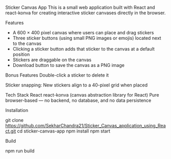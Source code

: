 Sticker Canvas App
This is a small web application built with React and react-konva for creating interactive sticker canvases directly in the browser.

Features
* A 600 × 400 pixel canvas where users can place and drag stickers
* Three sticker buttons (using small PNG images or emojis) located next to the canvas
* Clicking a sticker button adds that sticker to the canvas at a default position
* Stickers are draggable on the canvas
* Download button to save the canvas as a PNG image

Bonus Features
Double-click a sticker to delete it

Sticker snapping: New stickers align to a 40-pixel grid when placed

Tech Stack
React
react-konva (canvas abstraction library for React)
Pure browser-based — no backend, no database, and no data persistence

Installation

git clone https://github.com/SekharChandra21/Sticker_Canvas_application_using_React.git
cd sticker-canvas-app
npm install
npm start

Build

npm run build


